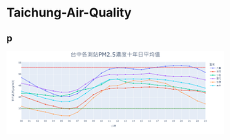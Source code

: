 # Taichung-Air-Quality

## p

![](https://github.com/leeeating/Taichung-Air-Quality/blob/main/%E6%97%A5%E5%B9%B3%E5%9D%87.png)



